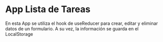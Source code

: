 # App Lista de Tareas

En esta App se utiliza el hook de useReducer para crear, editar y eliminar datos de un formulario.
A su vez, la información se guarda en el LocalStorage
